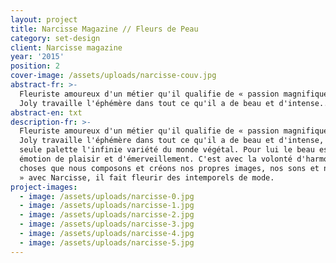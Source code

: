 ```yaml
---
layout: project
title: Narcisse Magazine // Fleurs de Peau
category: set-design
client: Narcisse magazine
year: '2015'
position: 2
cover-image: /assets/uploads/narcisse-couv.jpg
abstract-fr: >-
  Fleuriste amoureux d'un métier qu'il qualifie de « passion magnifique » Fabien
  Joly travaille l'éphémère dans tout ce qu'il a de beau et d'intense...
abstract-en: txt
description-fr: >-
  Fleuriste amoureux d'un métier qu'il qualifie de « passion magnifique » Fabien
  Joly travaille l'éphémère dans tout ce qu'il a de beau et d'intense, avec pour
  seule palette l'infinie variété du monde végétal. Pour lui le beau est « une
  émotion de plaisir et d'émerveillement. C'est avec la volonté d'harmoniser les
  choses que nous composons et créons nos propres images, nos sons et nos envies
  » avec Narcisse, il fait fleurir des intemporels de mode.
project-images:
  - image: /assets/uploads/narcisse-0.jpg
  - image: /assets/uploads/narcisse-1.jpg
  - image: /assets/uploads/narcisse-2.jpg
  - image: /assets/uploads/narcisse-3.jpg
  - image: /assets/uploads/narcisse-4.jpg
  - image: /assets/uploads/narcisse-5.jpg
---
```


